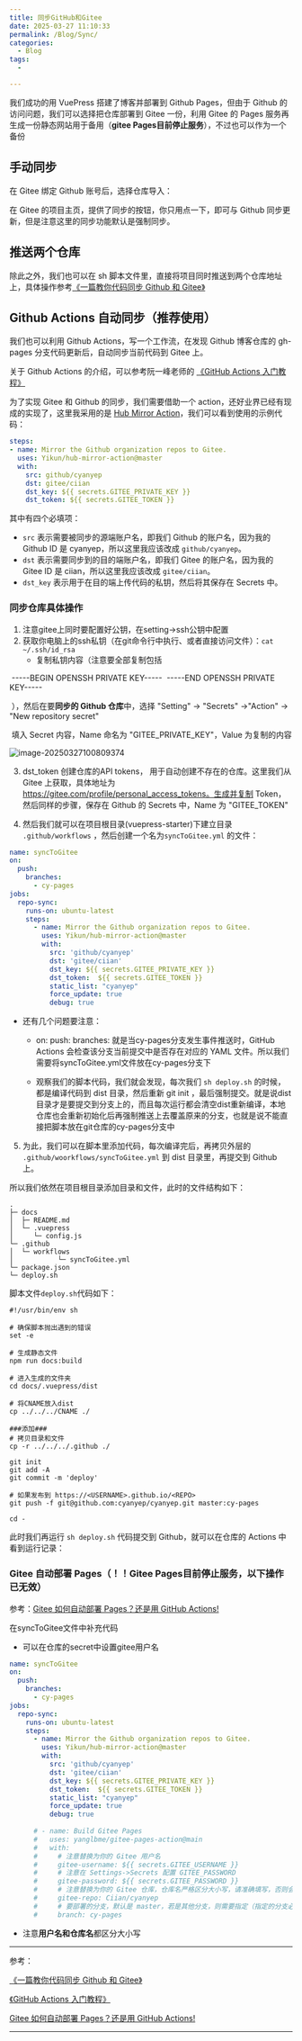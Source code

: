 ```yaml
---
title: 同步GitHub和Gitee
date: 2025-03-27 11:10:33
permalink: /Blog/Sync/
categories:
  - Blog
tags:
  - 

---
```




我们成功的用 VuePress 搭建了博客并部署到 Github Pages，但由于 Github 的访问问题，我们可以选择把仓库部署到 Gitee 一份，利用 Gitee 的 Pages 服务再生成一份静态网站用于备用（**gitee Pages目前停止服务**），不过也可以作为一个备份



## 手动同步

在 Gitee 绑定 Github 账号后，选择仓库导入：

在 Gitee 的项目主页，提供了同步的按钮，你只用点一下，即可与 Github 同步更新，但是注意这里的同步功能默认是强制同步。



## 推送两个仓库

除此之外，我们也可以在 sh 脚本文件里，直接将项目同时推送到两个仓库地址上，具体操作参考[《一篇教你代码同步 Github 和 Gitee》](https://github.com/mqyqingfeng/Blog/issues/236) 



## Github Actions 自动同步（推荐使用）

我们也可以利用 Github Actions，写一个工作流，在发现 Github 博客仓库的 gh-pages 分支代码更新后，自动同步当前代码到 Gitee 上。

关于 Github Actions 的介绍，可以参考阮一峰老师的 [《GitHub Actions 入门教程》](http://www.ruanyifeng.com/blog/2019/09/getting-started-with-github-actions.html)

为了实现 Gitee 和 Github 的同步，我们需要借助一个 action，还好业界已经有现成的实现了，这里我采用的是 [Hub Mirror Action](https://github.com/Yikun/hub-mirror-action)，我们可以看到使用的示例代码：

```yml
steps:
- name: Mirror the Github organization repos to Gitee.
  uses: Yikun/hub-mirror-action@master
  with:
    src: github/cyanyep
    dst: gitee/ciian
    dst_key: ${{ secrets.GITEE_PRIVATE_KEY }}
    dst_token: ${{ secrets.GITEE_TOKEN }}
```

其中有四个必填项：

- `src` 表示需要被同步的源端账户名，即我们 Github 的账户名，因为我的 Github ID 是 cyanyep，所以这里我应该改成 `github/cyanyep`。
- `dst` 表示需要同步到的目的端账户名，即我们 Gitee 的账户名，因为我的 Gitee ID 是 ciian，所以这里我应该改成 `gitee/ciian`。
- `dst_key` 表示用于在目的端上传代码的私钥，然后将其保存在 Secrets 中。

### 同步仓库具体操作

1. 注意gitee上同时要配置好公钥，在setting->ssh公钥中配置
2. 获取你电脑上的ssh私钥（在git命令行中执行、或者直接访问文件）：`cat ~/.ssh/id_rsa`
   - 复制私钥内容（注意要全部复制包括

​			-----BEGIN OPENSSH PRIVATE KEY-----
​			-----END OPENSSH PRIVATE KEY-----

​			），然后在要**同步的 Github 仓库**中，选择 "Setting" -> "Secrets" ->"Action" -> "New repository secret"

​			填入 Secret 内容，Name 命名为 "GITEE_PRIVATE_KEY"，Value 为复制的内容

![image-20250327100809374](http://stofu80ry.sabkt.gdipper.com/Blog/image-20250327100809374.png)

3. dst_token 创建仓库的API tokens， 用于自动创建不存在的仓库。这里我们从 Gitee 上获取，具体地址为 https://gitee.com/profile/personal_access_tokens。生成并复制 Token，然后同样的步骤，保存在 Github 的 Secrets 中，Name 为 "GITEE_TOKEN"

4. 然后我们就可以在项目根目录(vuepress-starter)下建立目录 `.github/workflows` ，然后创建一个名为`syncToGitee.yml` 的文件：

```yml
name: syncToGitee
on:
  push:
    branches:
      - cy-pages
jobs:
  repo-sync:
    runs-on: ubuntu-latest
    steps:
      - name: Mirror the Github organization repos to Gitee.
        uses: Yikun/hub-mirror-action@master
        with:
          src: 'github/cyanyep'
          dst: 'gitee/ciian'
          dst_key: ${{ secrets.GITEE_PRIVATE_KEY }}
          dst_token:  ${{ secrets.GITEE_TOKEN }}
          static_list: "cyanyep"
          force_update: true
          debug: true
```

- 还有几个问题要注意：

  - on: push: branches: 就是当cy-pages分支发生事件推送时，GitHub Actions 会检查该分支当前提交中是否存在对应的 YAML 文件。所以我们需要将syncToGitee.yml文件放在cy-pages分支下

  - 观察我们的脚本代码，我们就会发现，每次我们 `sh deploy.sh` 的时候，都是编译代码到 dist 目录，然后重新 git init ，最后强制提交。就是说dist目录才是要提交到分支上的，而且每次运行都会清空dist重新编译，本地仓库也会重新初始化后再强制推送上去覆盖原来的分支，也就是说不能直接把脚本放在git仓库的cy-pages分支中


5. 为此，我们可以在脚本里添加代码，每次编译完后，再拷贝外层的 `.github/woorkflows/syncToGitee.yml` 到 dist 目录里，再提交到 Github 上。

所以我们依然在项目根目录添加目录和文件，此时的文件结构如下：

```
.
├─ docs
│  ├─ README.md
│  └─ .vuepress
│     └─ config.js
└─ .github
│  └─ workflows
│			└─ syncToGitee.yml
└─ package.json
└─ deploy.sh
```

脚本文件`deploy.sh`代码如下：

```
#!/usr/bin/env sh

# 确保脚本抛出遇到的错误
set -e

# 生成静态文件
npm run docs:build

# 进入生成的文件夹
cd docs/.vuepress/dist

# 将CNAME放入dist
cp ../../../CNAME ./

###添加###
# 拷贝目录和文件
cp -r ../../../.github ./

git init
git add -A
git commit -m 'deploy'

# 如果发布到 https://<USERNAME>.github.io/<REPO>
git push -f git@github.com:cyanyep/cyanyep.git master:cy-pages

cd -
```

此时我们再运行 `sh deploy.sh` 代码提交到 Github，就可以在仓库的 Actions 中看到运行记录：



### Gitee 自动部署 Pages（！！Gitee Pages目前停止服务，以下操作已无效）

参考：[Gitee 如何自动部署 Pages？还是用 GitHub Actions!](https://github.com/mqyqingfeng/Blog/issues/238)

在syncToGitee文件中补充代码

- 可以在仓库的secret中设置gitee用户名

```yml
name: syncToGitee
on:
  push:
    branches:
      - cy-pages
jobs:
  repo-sync:
    runs-on: ubuntu-latest
    steps:
      - name: Mirror the Github organization repos to Gitee.
        uses: Yikun/hub-mirror-action@master
        with:
          src: 'github/cyanyep'
          dst: 'gitee/ciian'
          dst_key: ${{ secrets.GITEE_PRIVATE_KEY }}
          dst_token:  ${{ secrets.GITEE_TOKEN }}
          static_list: "cyanyep"
          force_update: true
          debug: true
          
      # - name: Build Gitee Pages
      #   uses: yanglbme/gitee-pages-action@main
      #   with:
      #     # 注意替换为你的 Gitee 用户名
      #     gitee-username: ${{ secrets.GITEE_USERNAME }}
      #     # 注意在 Settings->Secrets 配置 GITEE_PASSWORD
      #     gitee-password: ${{ secrets.GITEE_PASSWORD }}
      #     # 注意替换为你的 Gitee 仓库，仓库名严格区分大小写，请准确填写，否则会出错
      #     gitee-repo: Ciian/cyanyep
      #     # 要部署的分支，默认是 master，若是其他分支，则需要指定（指定的分支必须存在）
      #     branch: cy-pages
```

- 注意**用户名和仓库名**都区分大小写



---

参考：

[《一篇教你代码同步 Github 和 Gitee》](https://github.com/mqyqingfeng/Blog/issues/236) 

 [《GitHub Actions 入门教程》](http://www.ruanyifeng.com/blog/2019/09/getting-started-with-github-actions.html)

[Gitee 如何自动部署 Pages？还是用 GitHub Actions!](https://github.com/mqyqingfeng/Blog/issues/238)



---

